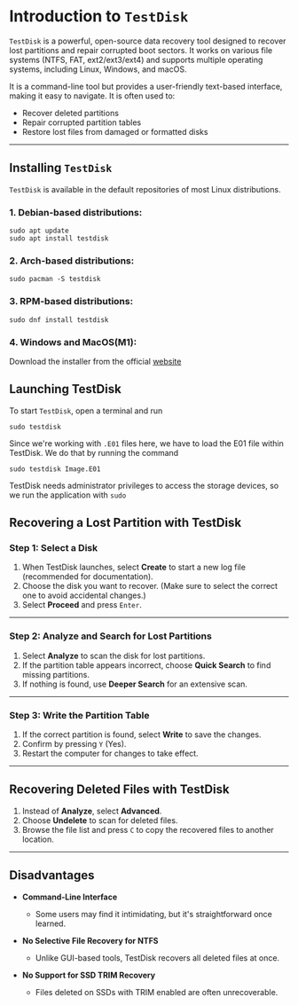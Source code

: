 # Introduction to `TestDisk`  
`TestDisk` is a powerful, open-source data recovery tool designed to recover lost partitions and repair corrupted boot sectors. It works on various file systems (NTFS, FAT, ext2/ext3/ext4) and supports multiple operating systems, including Linux, Windows, and macOS.  

It is a command-line tool but provides a user-friendly text-based interface, making it easy to navigate. It is often used to:  
- Recover deleted partitions  
- Repair corrupted partition tables  
- Restore lost files from damaged or formatted disks  

---

## Installing `TestDisk`  

`TestDisk` is available in the default repositories of most Linux distributions.  

### **1. Debian-based distributions:**  
```shell
sudo apt update
sudo apt install testdisk
```

### **2. Arch-based distributions:**
```shell
sudo pacman -S testdisk
```

### **3. RPM-based distributions:**
```shell
sudo dnf install testdisk
```

### **4. Windows and MacOS(M1):**
Download the installer from the official [website](https://www.cgsecurity.org/wiki/TestDisk_Download)

## Launching TestDisk

To start `TestDisk`, open a terminal and run
```shell
sudo testdisk
```

Since we're working with `.E01` files here, we have to load the E01 file within TestDisk. We do that by running the command
```shell
sudo testdisk Image.E01
```

TestDisk needs administrator privileges to access the storage devices, so we run the application with `sudo`

## Recovering a Lost Partition with TestDisk  

### Step 1: Select a Disk  

1. When TestDisk launches, select **Create** to start a new log file (recommended for documentation).  
2. Choose the disk you want to recover. (Make sure to select the correct one to avoid accidental changes.)  
3. Select **Proceed** and press `Enter`.  

---

### Step 2: Analyze and Search for Lost Partitions  

1. Select **Analyze** to scan the disk for lost partitions.  
2. If the partition table appears incorrect, choose **Quick Search** to find missing partitions.  
3. If nothing is found, use **Deeper Search** for an extensive scan.  

---

### Step 3: Write the Partition Table  

1. If the correct partition is found, select **Write** to save the changes.  
2. Confirm by pressing `Y` (Yes).  
3. Restart the computer for changes to take effect.  

---

## Recovering Deleted Files with TestDisk  

1. Instead of **Analyze**, select **Advanced**.  
2. Choose **Undelete** to scan for deleted files.  
3. Browse the file list and press `C` to copy the recovered files to another location.

---

## Disadvantages  

- **Command-Line Interface**  
  - Some users may find it intimidating, but it's straightforward once learned.  

- **No Selective File Recovery for NTFS**  
  - Unlike GUI-based tools, TestDisk recovers all deleted files at once.  

- **No Support for SSD TRIM Recovery**  
  - Files deleted on SSDs with TRIM enabled are often unrecoverable.  
